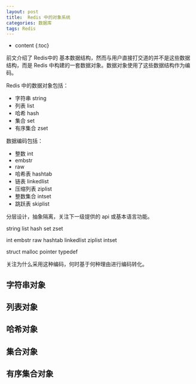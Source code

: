 ```yaml
---
layout: post
title:  Redis 中的对象系统
categories: 数据库
tags: Redis
---
```

* content
{:toc}

前文介绍了 Redis中的 基本数据结构，然而与用户直接打交道的并不是这些数据结构，而是 Redis 中构建的一套数据对象。数据对象使用了这些数据结构作为编码。

Redis 中的数据对象包括：
- 字符串 string
- 列表 list
- 哈希 hash
- 集合 set
- 有序集合 zset

数据编码包括：
- 整数 int
-  embstr
-  raw
- 哈希表 hashtab
- 链表 linkedlist
- 压缩列表 ziplist
- 整数集合 intset
- 跳跃表 skiplist

分层设计，抽象隔离，关注下一级提供的 api 或基本语言功能。

string list hash set zset

int embstr raw hashtab linkedlist ziplist intset

struct malloc pointer typedef

关注为什么采用这种编码，何时基于何种理由进行编码转化。

## 字符串对象

## 列表对象

## 哈希对象

## 集合对象

## 有序集合对象